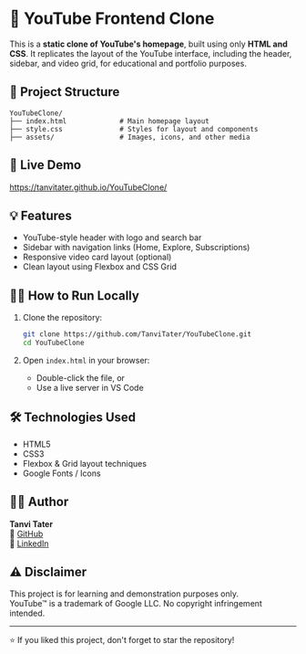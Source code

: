# 🎥 YouTube Frontend Clone

This is a **static clone of YouTube's homepage**, built using only **HTML and CSS**. It replicates the layout of the YouTube interface, including the header, sidebar, and video grid, for educational and portfolio purposes.

## 📁 Project Structure

```
YouTubeClone/
├── index.html             # Main homepage layout
├── style.css              # Styles for layout and components
├── assets/                # Images, icons, and other media
```


## 🚀 Live Demo

https://tanvitater.github.io/YouTubeClone/

## 💡 Features

- YouTube-style header with logo and search bar
- Sidebar with navigation links (Home, Explore, Subscriptions)
- Responsive video card layout (optional)
- Clean layout using Flexbox and CSS Grid

## 🧑‍💻 How to Run Locally

1. Clone the repository:
   ```bash
   git clone https://github.com/TanviTater/YouTubeClone.git
   cd YouTubeClone
   ```

2. Open `index.html` in your browser:
   - Double-click the file, or
   - Use a live server in VS Code

## 🛠️ Technologies Used

- HTML5
- CSS3
- Flexbox & Grid layout techniques
- Google Fonts / Icons 

## 🙋‍♀️ Author

**Tanvi Tater**  
📎 [GitHub](https://github.com/TanviTater)  
💼 [LinkedIn](https://www.linkedin.com/in/tanvi-tater-aa620828a/)

## ⚠️ Disclaimer

This project is for learning and demonstration purposes only.  
YouTube™ is a trademark of Google LLC. No copyright infringement intended.

---

⭐ If you liked this project, don't forget to star the repository!
